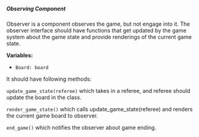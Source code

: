 ##### Observing Component
Observer is a component observes the game, but not engage into it. The observer interface should have functions that get updated by the game system about the game state and provide renderings of the current game state.

**Variables:**
- ``Board: board``

It should have following methods:

`update_game_state(referee)` which takes in a referee, and referee should update the board in the class.

`render_game_state()` which calls update_game_state(referee) and renders the current game board to observer.
    
`end_game()` which notifies the observer about game ending.  
